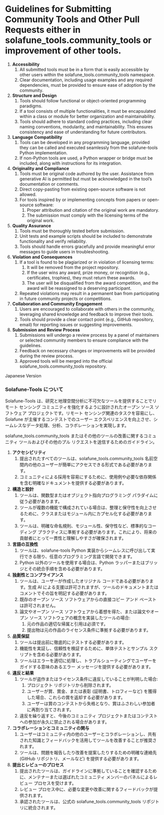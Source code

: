 # **Guidelines for Submitting Community Tools and Other Pull Requests either in solafune_tools.community_tools or improvement of other tools.**

1. **Accessibility**
    1. All submitted tools must be in a form that is easily accessible by other users within the solafune_tools.community_tools namespace.
    2. Clear documentation, including usage examples and any required dependencies, must be provided to ensure ease of adoption by the community.
2. **Structure and Design**
    1. Tools should follow functional or object-oriented programming paradigms.
    2. If a tool consists of multiple functionalities, it must be encapsulated within a class or module for better organization and maintainability.
    3. Tools should adhere to standard coding practices, including clear naming conventions, modularity, and maintainability. This ensures consistency and ease of understanding for future contributors.
3. **Language Compatibility**
    1. Tools can be developed in any programming language, provided they can be called and executed seamlessly from the solafune-tools Python implementation.
    2. If non-Python tools are used, a Python wrapper or bridge must be included, along with instructions for its integration.
4. **Originality and Compliance**
    1. Tools must be original code authored by the user. Assistance from generative AI is permitted but must be acknowledged in the tool’s documentation or comments.
    2. Direct copy-pasting from existing open-source software is not allowed.
    3. For tools inspired by or implementing concepts from papers or open-source software:
        1. Proper attribution and citation of the original work are mandatory.
        2. The submission must comply with the licensing terms of the original work.
5. **Quality Assurance**
    1. Tools must be thoroughly tested before submission.
    2. Unit tests and example scripts should be included to demonstrate functionality and verify reliability.
    3. Tools should handle errors gracefully and provide meaningful error messages to guide users in troubleshooting.
6. **Violation and Consequences**
    1. If a tool is found to be plagiarized or in violation of licensing terms:
        1. It will be removed from the project repository.
        2. If the user wins any award, prize money, or recognition (e.g., certificates, trophies), they must return these awards.
        3. The user will be disqualified from the award competition, and the award will be reassigned to a deserving participant.
    2. Repeated violations may result in a permanent ban from participating in future community projects or competitions.
7. **Collaboration and Community Engagement**
    1. Users are encouraged to collaborate with others in the community, leveraging shared knowledge and feedback to improve their tools.
    2. Tools should provide a clear contact point (e.g., GitHub repository, email) for reporting issues or suggesting improvements.
8. **Submission and Review Process**
    1. Submissions will undergo a review process by a panel of maintainers or selected community members to ensure compliance with the guidelines.
    2. Feedback on necessary changes or improvements will be provided during the review process.
    3. Approved tools will be merged into the official solafune_tools.community_tools repository.

Japanese Version

### Solafune-Tools について

Solafune-Tools は、研究と地理空間分析に不可欠なツールを提供することでリモート センシング コミュニティを強化するように設計されたオープン ソース ソフトウェア プロジェクトです。リモート センシング関連のタスクを容易にし、Solafune が主催するコンテストでのユーザー エクスペリエンスを向上させ、シームレスなデータ処理、分析、コラボレーションを実現します。

solafune_tools.community_tools またはその他のツールの改善に関するコミュニティ ツールおよびその他のプル リクエストを送信するためのガイドライン。

1. **アクセシビリティ**
    1. 提出されたすべてのツールは、solafune_tools.community_tools 名前空間内の他のユーザーが簡単にアクセスできる形式である必要があります。
    2. コミュニティによる採用を容易にするために、使用例や必要な依存関係を含む明確なドキュメントを提供する必要があります。
2. **構造と設計**
    1. ツールは、関数型またはオブジェクト指向プログラミング パラダイムに従う必要があります。
    2. ツールが複数の機能で構成されている場合は、整理と保守性を向上させるために、クラスまたはモジュール内にカプセル化する必要があります。
    3. ツールは、明確な命名規則、モジュール性、保守性など、標準的なコーディング プラクティスに準拠する必要があります。これにより、将来の貢献者にとって一貫性と理解しやすさが確保されます。
3. **言語の互換性**
    1. ツールは、solafune-tools Python 実装からシームレスに呼び出して実行できる限り、任意のプログラミング言語で開発できます。
    2. Python 以外のツールを使用する場合は、Python ラッパーまたはブリッジとその統合手順を含める必要があります。
4. **独創性とコンプライアンス**
    1. ツールは、ユーザーが作成したオリジナル コードである必要があります。生成 AI による支援は許可されますが、ツールのドキュメントまたはコメントでその旨を明記する必要があります。
    2. 既存のオープン ソース ソフトウェアからの直接コピー アンド ペーストは許可されません。
    3. 論文やオープン ソース ソフトウェアから着想を得た、または論文やオープン ソース ソフトウェアの概念を実装したツールの場合:
        1. 元の作品の適切な帰属と引用は必須です。
        2. 提出物は元の作品のライセンス条件に準拠する必要があります。
5. **品質保証**
    1. ツールは提出前に徹底的にテストする必要があります。
    2. 機能性を実証し、信頼性を検証するために、単体テストとサンプル スクリプトを含める必要があります。
    3. ツールはエラーを適切に処理し、トラブルシューティングでユーザーをガイドする意味のあるエラー メッセージを提供する必要があります。
6. **違反と結果**
    1. ツールが盗作またはライセンス条件に違反していることが判明した場合:
        1. プロジェクト リポジトリから削除されます。
        2. ユーザーが賞、賞金、または表彰 (証明書、トロフィーなど) を獲得した場合、これらの賞を返却する必要があります。
        3. ユーザーは賞のコンテストから失格となり、賞はふさわしい参加者に再割り当てされます。
    2. 違反を繰り返すと、今後のコミュニティ プロジェクトまたはコンテストへの参加が永久に禁止される場合があります。
7. **コラボレーションとコミュニティの関与**
    1. ユーザーはコミュニティ内の他のユーザーとコラボレーションし、共有された知識とフィードバックを活用してツールを改善することが推奨されます。
    2. ツールは、問題を報告したり改善を提案したりするための明確な連絡先 (GitHub リポジトリ、メールなど) を提供する必要があります。
8. **提出とレビューのプロセス**
    1. 提出されたツールは、ガイドラインに準拠していることを確認するために、メンテナーまたは選ばれたコミュニティ メンバーのパネルによるレビュー プロセスを受けます。
    2. レビュー プロセス中に、必要な変更や改善に関するフィードバックが提供されます。
    3. 承認されたツールは、公式の solafune_tools.community_tools リポジトリに統合されます。